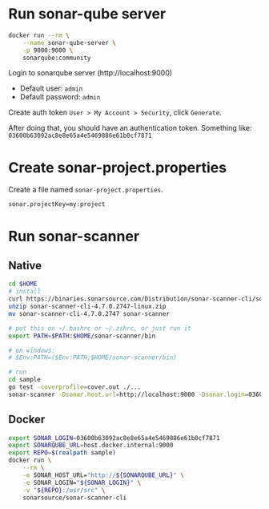 # Run sonar-qube server

```bash
docker run --rm \
    --name sonar-qube-server \
    -p 9000:9000 \
    sonarqube:community
```

Login to sonarqube server (http://localhost:9000)

* Default user: `admin`
* Default password: `admin`

Create auth token `User > My Account > Security`, click `Generate`.

After doing that, you should have an authentication token. Something like: `03600b63092ac8e8e65a4e5469886e61b0cf7871`

# Create sonar-project.properties

Create a file named `sonar-project.properties`.

```
sonar.projectKey=my:project
```

# Run sonar-scanner

## Native

```bash
cd $HOME
# install
curl https://binaries.sonarsource.com/Distribution/sonar-scanner-cli/sonar-scanner-cli-4.7.0.2747-linux.zip
unzip sonar-scanner-cli-4.7.0.2747-linux.zip
mv sonar-scanner-cli-4.7.0.2747 sonar-scanner

# put this on ~/.bashrc or ~/.zshrc, or just run it
export PATH=$PATH:$HOME/sonar-scanner/bin

# on windows:
# $Env:PATH=($Env:PATH;$HOME/sonar-scanner/bin)
```

```bash
# run
cd sample
go test -coverprofile=cover.out ./...
sonar-scanner -Dsonar.host.url=http://localhost:9000 -Dsonar.login=03600b63092ac8e8e65a4e5469886e61b0cf7871
```

## Docker

```bash
export SONAR_LOGIN=03600b63092ac8e8e65a4e5469886e61b0cf7871
export SONARQUBE_URL=host.docker.internal:9000
export REPO=$(realpath sample)
docker run \
    --rm \
    -e SONAR_HOST_URL="http://${SONARQUBE_URL}" \
    -e SONAR_LOGIN="${SONAR_LOGIN}" \
    -v "${REPO}:/usr/src" \
    sonarsource/sonar-scanner-cli
```